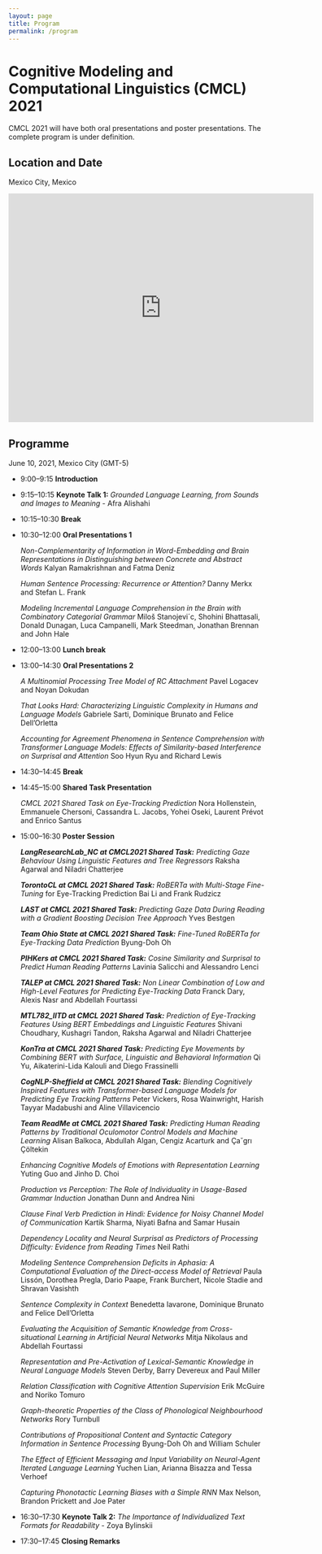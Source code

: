 ```yaml
---
layout: page
title: Program
permalink: /program
---
```


# Cognitive Modeling and Computational Linguistics (CMCL) 2021

CMCL 2021 will have both oral presentations and poster presentations. The complete program is under definition.


## Location and Date

Mexico City, Mexico


<iframe src="https://www.google.com/maps/embed?pb=!1m18!1m12!1m3!1d481728.804584038!2d-99.42380635078402!3d19.390519038362424!2m3!1f0!2f0!3f0!3m2!1i1024!2i768!4f13.1!3m3!1m2!1s0x85ce0026db097507%3A0x54061076265ee841!2sMexico%20City%2C%20CDMX%2C%20Mexico!5e0!3m2!1sen!2sit!4v1608593928004!5m2!1sen!2sit" width="600" height="450" frameborder="0" style="border:0;" allowfullscreen="" aria-hidden="false" tabindex="0"></iframe>


## Programme

June 10, 2021, Mexico City (GMT-5)

- 9:00–9:15 **Introduction**
- 9:15–10:15 **Keynote Talk 1:** *Grounded Language Learning, from Sounds and Images to Meaning* - Afra Alishahi

- 10:15–10:30 **Break**

- 10:30–12:00 **Oral Presentations 1**

    *Non-Complementarity of Information in Word-Embedding and Brain Representations in Distinguishing between Concrete and Abstract Words*
    Kalyan Ramakrishnan and Fatma Deniz

    *Human Sentence Processing: Recurrence or Attention?*
    Danny Merkx and Stefan L. Frank

    *Modeling Incremental Language Comprehension in the Brain with Combinatory Categorial Grammar*
    Miloš Stanojevi´c, Shohini Bhattasali, Donald Dunagan, Luca Campanelli, Mark Steedman, Jonathan Brennan and John Hale


- 12:00–13:00 **Lunch break**

- 13:00–14:30 **Oral Presentations 2**

    *A Multinomial Processing Tree Model of RC Attachment*
    Pavel Logacev and Noyan Dokudan

    *That Looks Hard: Characterizing Linguistic Complexity in Humans and Language Models*
    Gabriele Sarti, Dominique Brunato and Felice Dell’Orletta

    *Accounting for Agreement Phenomena in Sentence Comprehension with Transformer Language Models: Effects of Similarity-based Interference on Surprisal and Attention*
    Soo Hyun Ryu and Richard Lewis


- 14:30–14:45 **Break**

- 14:45–15:00 **Shared Task Presentation**

    *CMCL 2021 Shared Task on Eye-Tracking Prediction*
    Nora Hollenstein, Emmanuele Chersoni, Cassandra L. Jacobs, Yohei Oseki, Laurent Prévot and Enrico Santus


- 15:00–16:30 **Poster Session**

    ***LangResearchLab_NC at CMCL2021 Shared Task:** Predicting Gaze Behaviour Using Linguistic Features and Tree Regressors*
    Raksha Agarwal and Niladri Chatterjee

    ***TorontoCL at CMCL 2021 Shared Task:** RoBERTa with Multi-Stage Fine-Tuning*
    for Eye-Tracking Prediction Bai Li and Frank Rudzicz

    ***LAST at CMCL 2021 Shared Task:** Predicting Gaze Data During Reading with a Gradient Boosting Decision Tree Approach*
    Yves Bestgen

    ***Team Ohio State at CMCL 2021 Shared Task:** Fine-Tuned RoBERTa for Eye-Tracking Data Prediction*
    Byung-Doh Oh

    ***PIHKers at CMCL 2021 Shared Task:** Cosine Similarity and Surprisal to Predict Human Reading Patterns*
    Lavinia Salicchi and Alessandro Lenci

    ***TALEP at CMCL 2021 Shared Task:** Non Linear Combination of Low and High-Level Features for Predicting Eye-Tracking Data*
    Franck Dary, Alexis Nasr and Abdellah Fourtassi

    ***MTL782_IITD at CMCL 2021 Shared Task:** Prediction of Eye-Tracking Features Using BERT Embeddings and Linguistic Features*
    Shivani Choudhary, Kushagri Tandon, Raksha Agarwal and Niladri Chatterjee

    ***KonTra at CMCL 2021 Shared Task:** Predicting Eye Movements by Combining BERT with Surface, Linguistic and Behavioral Information*
    Qi Yu, Aikaterini-Lida Kalouli and Diego Frassinelli

    ***CogNLP-Sheffield at CMCL 2021 Shared Task:** Blending Cognitively Inspired Features with Transformer-based Language Models for Predicting Eye Tracking Patterns*
    Peter Vickers, Rosa Wainwright, Harish Tayyar Madabushi and Aline Villavicencio

    ***Team ReadMe at CMCL 2021 Shared Task:** Predicting Human Reading Patterns by Traditional Oculomotor Control Models and Machine Learning*
    Alisan Balkoca, Abdullah Algan, Cengiz Acarturk and Ça˘grı Çöltekin

    *Enhancing Cognitive Models of Emotions with Representation Learning*
    Yuting Guo and Jinho D. Choi

    *Production vs Perception: The Role of Individuality in Usage-Based Grammar Induction*
    Jonathan Dunn and Andrea Nini

    *Clause Final Verb Prediction in Hindi: Evidence for Noisy Channel Model of Communication*
    Kartik Sharma, Niyati Bafna and Samar Husain

    *Dependency Locality and Neural Surprisal as Predictors of Processing Difficulty: Evidence from Reading Times*
    Neil Rathi

    *Modeling Sentence Comprehension Deficits in Aphasia: A Computational Evaluation of the Direct-access Model of Retrieval*
    Paula Lissón, Dorothea Pregla, Dario Paape, Frank Burchert, Nicole Stadie and Shravan Vasishth

    *Sentence Complexity in Context*
    Benedetta Iavarone, Dominique Brunato and Felice Dell’Orletta

    *Evaluating the Acquisition of Semantic Knowledge from Cross-situational Learning in Artificial Neural Networks*
    Mitja Nikolaus and Abdellah Fourtassi

    *Representation and Pre-Activation of Lexical-Semantic Knowledge in Neural Language Models*
    Steven Derby, Barry Devereux and Paul Miller

    *Relation Classification with Cognitive Attention Supervision*
    Erik McGuire and Noriko Tomuro

    *Graph-theoretic Properties of the Class of Phonological Neighbourhood Networks*
    Rory Turnbull

    *Contributions of Propositional Content and Syntactic Category Information in Sentence Processing*
    Byung-Doh Oh and William Schuler

    *The Effect of Efficient Messaging and Input Variability on Neural-Agent Iterated Language Learning*
    Yuchen Lian, Arianna Bisazza and Tessa Verhoef

    *Capturing Phonotactic Learning Biases with a Simple RNN*
    Max Nelson, Brandon Prickett and Joe Pater


- 16:30–17:30 **Keynote Talk 2:** *The Importance of Individualized Text Formats for Readability* - Zoya Bylinskii

- 17:30–17:45 **Closing Remarks**
